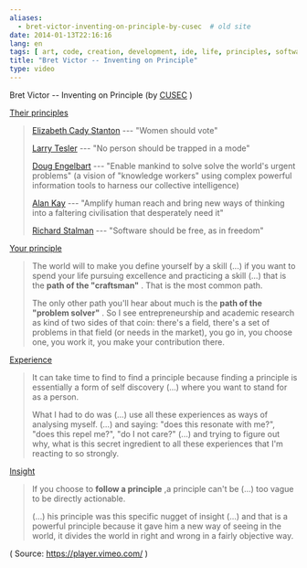 ```yaml
---
aliases:
  - bret-victor-inventing-on-principle-by-cusec  # old site
date: 2014-01-13T22:16:16
lang: en
tags: [ art, code, creation, development, ide, life, principles, software, visualisation ]
title: "Bret Victor -- Inventing on Principle"
type: video
---
```


Bret Victor -- Inventing on Principle (by [CUSEC](https://vimeo.com/36579366) )

[Their principles](https://vimeo.com/36579366#t=43m31s)

> [Elizabeth Cady
> Stanton](http://en.wikipedia.org/wiki/Elizabeth_Cady_Stanton) ---
> "Women should vote"
>
> [Larry Tesler](http://en.wikipedia.org/wiki/Larry_Tesler) --- "No
> person should be trapped in a mode"
>
> [Doug Engelbart](http://en.wikipedia.org/wiki/Doug_Engelbart) ---
> "Enable mankind to solve solve the world's urgent problems" (a vision
> of "knowledge workers" using complex powerful information tools to
> harness our collective intelligence)
>
> [Alan Kay](http://en.wikipedia.org/wiki/Alan_Kay) --- "Amplify human
> reach and bring new ways of thinking into a faltering civilisation
> that desperately need it"
>
> [Richard Stalman](http://en.wikipedia.org/wiki/Richard_Stalman) ---
> "Software should be free, as in freedom"

[Your principle](https://vimeo.com/36579366#t=47m38s)

> The world will to make you define yourself by a skill (...) if you
> want to spend your life pursuing excellence and practicing a skill
> (...) that is the **path of the "craftsman"** . That is the most
> common path.
>
> The only other path you'll hear about much is the **path of the
> "problem solver"** . So I see entrepreneurship and academic research
> as kind of two sides of that coin: there's a field, there's a set of
> problems in that field (or needs in the market), you go in, you choose
> one, you work it, you make your contribution there.

[Experience](https://vimeo.com/36579366#t=50m02s)

> It can take time to find to find a principle because finding a
> principle is essentially a form of self discovery (...) where you want
> to stand for as a person.
>
> What I had to do was (...) use all these experiences as ways of
> analysing myself. (...) and saying: "does this resonate with me?",
> "does this repel me?", "do I not care?" (...) and trying to figure out
> why, what is this secret ingredient to all these experiences that I'm
> reacting to so strongly.

[Insight](https://vimeo.com/36579366#t=51m38s)

> If you choose to **follow a principle** ,a principle can't be (...)
> too vague to be directly actionable.
>
> (...) his principle was this specific nugget of insight (...) and that
> is a powerful principle because it gave him a new way of seeing in the
> world, it divides the world in right and wrong in a fairly objective
> way.

( Source: <https://player.vimeo.com/> )

